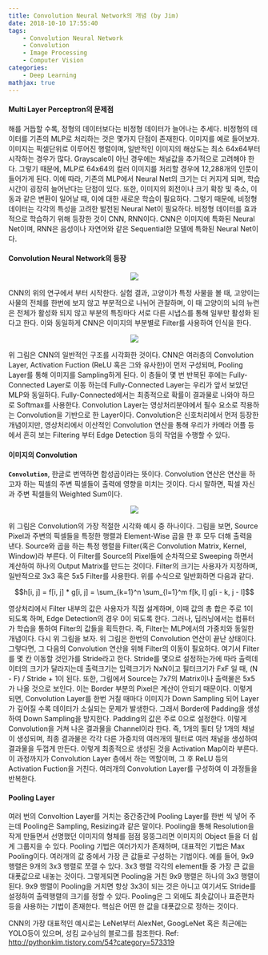 ```yaml
---
title: Convolution Neural Network의 개념 (by Jim)
date: 2018-10-10 17:55:40
tags:
    - Convolution Neural Network
    - Convolution
    - Image Processing
    - Computer Vision
categories:
    - Deep Learning
mathjax: true
---
```



#### Multi Layer Perceptron의 문제점

해를 거듭할 수록, 정형의 데이터보다는 비정형 데이터가 늘어나는 추세다. 비정형의 데이터를 기존의 MLP로 처리하는 것은 몇가지 단점이 존재한다.
이미지를 예로 들어보자. 이미지는 픽셀단위로 이루어진 행렬이며, 일반적인 이미지의 해상도는 최소 64x64부터 시작하는 경우가 많다.
Grayscale이 아닌 경우에는 채널값을 추가적으로 고려해야 한다. 그렇기 때문에, MLP로 64x64의 컬러 이미지를 처리할 경우에 12,288개의 인풋이 들어가게 된다.
이에 따라, 기존의 MLP에서 Neural Net의 크기는 더 커지게 되며, 학습시간이 굉장히 늘어난다는 단점이 있다. 또한, 이미지의 회전이나 크기 확장 및 축소, 이동과 같은 변환이 일어날 때, 이에 대한 새로운 학습이 필요하다.
그렇기 때문에, 비정형 데이터는 각각의 특성을 고려한 발전된 Neural Net이 필요하다. 비정형 데이터를 효과적으로 학습하기 위해 등장한 것이 CNN, RNN이다. CNN은 이미지에 특화된 Neural Net이며, RNN은 음성이나 자연어와 같은 Sequential한 모델에 특화된 Neural Net이다.

#### Convolution Neural Network의 등장

<center>
<img src="https://t1.daumcdn.net/cfile/tistory/276FC94357AB43B00D">
</center>

CNN의 위의 연구에서 부터 시작한다.
실험 결과, 고양이가 특정 사물을 볼 때, 고양이는 사물의 전체를 한번에 보지 않고 부분적으로 나뉘어 관찰하며, 이 때 고양이의 뇌의 뉴런은 전체가 활성화 되지 않고 부분의 특징마다 서로 다른 시냅스를 통해 일부만 활성화 된다고 한다.
이와 동일하게 CNN은 이미지의 부분별로 Filter를 사용하여 인식을 한다.

<!--more-->

<center>
<img src="https://t1.daumcdn.net/cfile/tistory/2517944D57AB45F018">
</center>

위 그림은 CNN의 일반적인 구조를 시각화한 것이다. CNN은 여러층의 Convolution Layer, Activation Fuction (ReLU 혹은 그와 유사한)이 먼저 구성되며, Pooling Layer를 통해 이미지를 Sampling하게 된다. 이 층들이 몇 번 반복된 후에는 Fully-Connected Layer로 이동 하는데 Fully-Connected Layer는 우리가 앞서 보았던 MLP와 동일하다. Fully-Connected에서는 최종적으로 확률이 결과물로 나와야 하므로 Softmax를 사용한다.
Convolution Layer는 영상처리분야에서 필수 요소로 작용하는 Convolution을 기반으로 한 Layer이다. Convolution은 신호처리에서 먼저 등장한 개념이지만, 영상처리에서 이산적인 Convolution 연산을 통해 우리가 카메라 어플 등에서 흔히 보는 Filtering 부터 Edge Detection 등의 작업을 수행할 수 있다.

#### 이미지의 Convolution

**`Convolution`**, 한글로 번역하면 합성곱이라는 뜻이다. Convolution 연산은 연산을 하고자 하는 픽셀의 주변 픽셀들이 출력에 영향을 미치는 것이다. 다시 말하면, 픽셀 자신과 주변 픽셀들의 Weighted Sum이다.

<center>
<img src="http://i.stack.imgur.com/GvsBA.jpg">
</center>

위 그림은 Convolution의 가장 적절한 시각화 예시 중 하나이다. 그림을 보면, Source Pixel과 주변의 픽셀들을 특정한 행렬과 Element-Wise 곱을 한 후 모두 더해 출력을 낸다.
Source와 곱을 하는 특정 행렬을 Filter(혹은 Convolution Matrix, Kernel, Window)라 부른다. 이 Filter를 Source의 Pixel들에 순차적으로 Sweeping 하면서 계산하여 하나의 Output Matrix를 만드는 것이다. Filter의 크기는 사용자가 지정하며, 일반적으로 3x3 혹은 5x5 Filter를 사용한다.
위를 수식으로 일반화하면 다음과 같다.

$$h[i, j] = f[i, j] * g[i, j] = \sum_{k=1}^n \sum_{l=1}^m f[k, l] g[i - k, j - l]$$

영상처리에서 Filter 내부의 값은 사용자가 직접 설계하며, 이때 값의 총 합은 주로 1이 되도록 하며, Edge Detection의 경우 0이 되도록 한다.
그러나, 딥러닝에서는 컴퓨터가 학습을 통하여 Filter의 값들을 획득한다. 즉, Filter는 MLP에서의 가중치와 동일한 개념이다.
다시 위 그림을 보자. 위 그림은 한번의 Convolution 연산이 끝난 상태이다. 그렇다면, 그 다음의 Convolution 연산을 위해 Filter의 이동이 필요하다. 여기서 Filter를 몇 칸 이동할 것인가를 Stride라고 한다. Stride를 몇으로 설정하는가에 따라 출력데이터의 크기가 달라지는데 출력크기는 입력크기가 NxN이고 필터크기가 FxF 일 때, (N - F) / Stride + 1이 된다.
또한, 그림에서 Source는 7x7의 Matrix이나 출력물은 5x5가 나올 것으로 보인다. 이는 Border 부분의 Pixel은 계산이 안되기 때문이다. 이렇게 되면, Convolution Layer를 한번 거칠 때마다 이미지가 Down Sampling 되어 Layer가 깊어질 수록 데이터가 소실되는 문제가 발생한다.
그래서 Border에 Padding을 생성하여 Down Sampling을 방지한다. Padding의 값은 주로 0으로 설정한다.
이렇게 Convolution을 거쳐 나온 결과물을 Channel이라 한다. 즉, 1개의 필터 당 1개의 채널이 생성되며, 최종 결과물은 각각 다른 가중치의 여러개의 필터로 여러 채널을 생성하여 결과물을 두껍게 만든다. 이렇게 최종적으로 생성된 것을 Activation Map이라 부른다.
이 과정까지가 Convolution Layer 층에서 하는 역할이며, 그 후 ReLU 등의 Activation Fuction을 거친다. 여러개의 Convolution Layer를 구성하여 이 과정들을 반복한다.

#### Pooling Layer

여러 번의 Convoltion Layer를 거치는 중간중간에 Pooling Layer를 한번 씩 넣어 주는데 Pooling은 Sampling, Resizing과 같은 말이다. Pooling을 통해 Resolution을 작게 만들면서 선명했던 이미지의 형체를 점점 뭉뚱그리면 이미지의 Object 들을 더 쉽게 그룹지을 수 있다.
Pooling 기법은 여러가지가 존재하며, 대표적인 기법은 Max Pooling이다. 여러개의 값 중에서 가장 큰 값들로 구성하는 기법이다. 예를 들어, 9x9 행렬은 9개의 3x3 행렬로 쪼갤 수 있다. 3x3 행렬 각각의 element들 중 가장 큰 값을 대푯값으로 내놓는 것이다. 그렇게되면 Pooling을 거친 9x9 행렬은 하나의 3x3 행렬이 된다. 9x9 행렬이 Pooling을 거치면 항상 3x3이 되는 것은 아니고 여기서도 Stride를 설정하여 출력행렬의 크기를 정할 수 있다. Pooling은 그 외에도 최솟값이나 표준편차 등을 사용하는 기법이 존재한다. 핵심은 어떤 한 값을 대푯값으로 정하는 것이다.

CNN의 가장 대표적인 예시로는 LeNet부터 AlexNet, GoogLeNet 혹은 최근에는 YOLO등이 있으며, 성킴 교수님의 블로그를 참조한다.
Ref: <http://pythonkim.tistory.com/54?category=573319>
